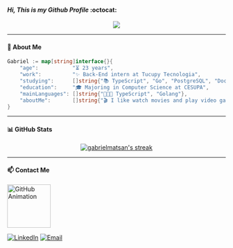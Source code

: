 #### ***Hi, This is my Github Profile*** :octocat:

<div align="center">
  <img src="https://readme-typing-svg.herokuapp.com/?lines=Software+Engineer;TypeScript+and+Go;Always+Learning&center=true&width=380&height=45">
</div>


----
#### 📌 About Me 

```go
Gabriel := map[string]interface{}{
    "age":           "⏳ 23 years",
    "work":          "✨ Back-End intern at Tucupy Tecnologia",
    "studying":      []string{"📚 TypeScript", "Go", "PostgreSQL", "Docker", "GitHub Actions"},
    "education":     "🎓 Majoring in Computer Science at CESUPA",
    "mainLanguages": []string{"👩🏻‍💻 TypeScript", "Golang"},
    "aboutMe":       []string{"🎬 I like watch movies and play video games", "CS player and Metal Gear's fan"},
}
```
----
#### 📊 GitHub Stats

<div align="center">
  <a href="https://github.com/gabrielmatsan">
    <img src="https://github-readme-streak-stats.herokuapp.com/?user=gabrielmatsan&theme=tokyonight" alt="gabrielmatsan's streak" />
  </a>
</div>

----

#### 📫 Contact Me
<img src="https://user-images.githubusercontent.com/74038190/213866269-5d00981c-7c98-46d7-8a8e-16f462f15227.gif" width="100" alt="GitHub Animation">
  
[![LinkedIn](https://img.shields.io/badge/LinkedIn-0077B5?style=for-the-badge&logo=linkedin&logoColor=white)](https://www.linkedin.com/in/gabriel-mattos-teixeira-dos-santos-53b469297/)
[![Email](https://img.shields.io/badge/Email-D14836?style=for-the-badge&logo=gmail&logoColor=white)](mailto:gabrielmatsan@hotmail.com)
  
